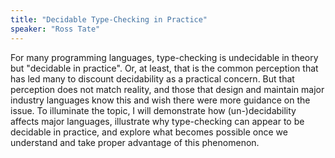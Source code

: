 ```yaml
---
title: "Decidable Type-Checking in Practice"
speaker: "Ross Tate"
---
```


For many programming languages, type-checking is undecidable in theory but "decidable in practice". Or, at least, that is the common perception that has led many to discount decidability as a practical concern. But that perception does not match reality, and those that design and maintain major industry languages know this and wish there were more guidance on the issue. To illuminate the topic, I will demonstrate how (un-)decidability affects major languages, illustrate why type-checking can appear to be decidable in practice, and explore what becomes possible once we understand and take proper advantage of this phenomenon.